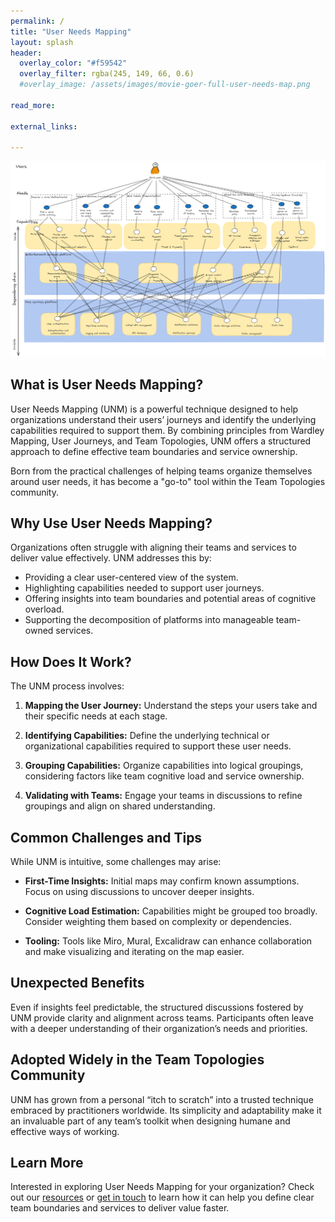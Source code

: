 ```yaml
---
permalink: /
title: "User Needs Mapping"
layout: splash
header: 
  overlay_color: "#f59542"
  overlay_filter: rgba(245, 149, 66, 0.6)
  #overlay_image: /assets/images/movie-goer-full-user-needs-map.png

read_more:

external_links:

---
```


![Profile photo of Rich](/assets/images/Movie-goer-full-user-needs-map.png)

## What is User Needs Mapping?
User Needs Mapping (UNM) is a powerful technique designed to help organizations understand their users’ journeys and identify the underlying capabilities required to support them. By combining principles from Wardley Mapping, User Journeys, and Team Topologies, UNM offers a structured approach to define effective team boundaries and service ownership.

Born from the practical challenges of helping teams organize themselves around user needs, it has become a "go-to" tool within the Team Topologies community.

## Why Use User Needs Mapping?
Organizations often struggle with aligning their teams and services to deliver value effectively. UNM addresses this by:

- Providing a clear user-centered view of the system.
- Highlighting capabilities needed to support user journeys.
- Offering insights into team boundaries and potential areas of cognitive overload.
- Supporting the decomposition of platforms into manageable team-owned services.

## How Does It Work?
The UNM process involves:

1. **Mapping the User Journey:** Understand the steps your users take and their specific needs at each stage.

2. **Identifying Capabilities:** Define the underlying technical or organizational capabilities required to support these user needs.

3. **Grouping Capabilities:** Organize capabilities into logical groupings, considering factors like team cognitive load and service ownership.

4. **Validating with Teams:** Engage your teams in discussions to refine groupings and align on shared understanding.

## Common Challenges and Tips
While UNM is intuitive, some challenges may arise:

- **First-Time Insights:**
  Initial maps may confirm known assumptions. Focus on using discussions to uncover deeper insights.

- **Cognitive Load Estimation:**
  Capabilities might be grouped too broadly. Consider weighting them based on complexity or dependencies.

- **Tooling:**
  Tools like Miro, Mural, Excalidraw can enhance collaboration and make visualizing and iterating on the map easier.

## Unexpected Benefits
Even if insights feel predictable, the structured discussions fostered by UNM provide clarity and alignment across teams. Participants often leave with a deeper understanding of their organization’s needs and priorities.

## Adopted Widely in the Team Topologies Community
UNM has grown from a personal “itch to scratch” into a trusted technique embraced by practitioners worldwide. Its simplicity and adaptability make it an invaluable part of any team’s toolkit when designing humane and effective ways of working.

## Learn More
Interested in exploring User Needs Mapping for your organization? Check out our [resources](./quick-start-guide) or [get in touch](./contact) to learn how it can help you define clear team boundaries and services to deliver value faster.
